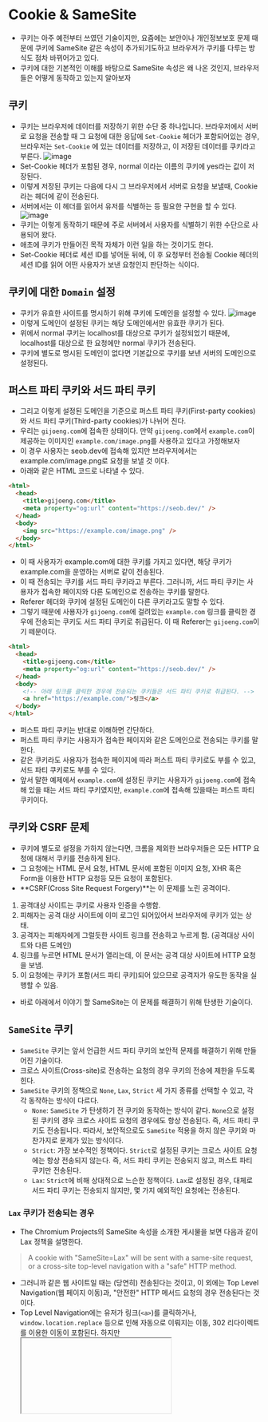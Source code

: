 # Cookie & SameSite
- 쿠키는 아주 예전부터 쓰였던 기술이지만, 요즘에는 보안이나 개인정보보호 문제 때문에 쿠키에 SameSite 같은 속성이 추가되기도하고 브라우저가 쿠키를 다루는 방식도 점차 바뀌어가고 있다.
- 쿠키에 대한 기본적인 이해를 바탕으로 SameSite 속성은 왜 나온 것인지, 브라우저들은 어떻게 동작하고 있는지 알아보자
## 쿠키
- 쿠키는 브라우저에 데이터를 저장하기 위한 수단 중 하나입니다. 브라우저에서 서버로 요청을 전송할 때 그 요청에 대한 응답에 `Set-Cookie` 헤더가 포함되어있는 경우, 브라우저는 `Set-Cookie` 에 있는 데이터를 저장하고, 이 저장된 데이터를 쿠키라고 부른다.
![image](https://github.com/user-attachments/assets/fc865cf2-6d59-4b45-9272-e17d18817d15)
- Set-Cookie 헤더가 포함된 경우, normal 이라는 이름의 쿠키에 yes라는 값이 저장된다.
- 이렇게 저장된 쿠키는 다음에 다시 그 브라우저에서 서버로 요청을 보낼때, Cookie라는 헤더에 같이 전송된다.
- 서버에서는 이 헤더를 읽어서 유저를 식별하는 등 필요한 구현을 할 수 있다.
![image](https://github.com/user-attachments/assets/5d53002b-db79-491e-af68-19702581bd48)
- 쿠키는 이렇게 동작하기 때문에 주로 서버에서 사용자를 식별하기 위한 수단으로 사용되어 왔다.
- 애초에 쿠키가 만들어진 목적 자체가 이런 일을 하는 것이기도 한다.
- Set-Cookie 헤더로 세션 ID를 넣어둔 뒤에, 이 후 요청부터 전송될 Cookie 헤더의 세션 ID를 읽어 어떤 사용자가 보낸 요청인지 판단하는 식이다.
## 쿠키에 대한 `Domain` 설정
- 쿠키가 유효한 사이트를 명시하기 위해 쿠키에 도메인을 설정할 수 있다.
![image](https://github.com/user-attachments/assets/f63cab06-2f21-4a84-bcd5-49840d58d927)
- 이렇게 도메인이 설정된 쿠키는 해당 도메인에서만 유효한 쿠키가 된다.
- 위에서 normal 쿠키는 localhost를 대상으로 쿠키가 설정되었기 때문에, localhost를 대상으로 한 요청에만 normal 쿠키가 전송된다.
- 쿠키에 별도로 명시된 도메인이 없다면 기본값으로 쿠키를 보낸 서버의 도메인으로 설정된다.
## 퍼스트 파티 쿠키와 서드 파티 쿠키
- 그리고 이렇게 설정된 도메인을 기준으로 퍼스트 파티 쿠키(First-party cookies)와 서드 파티 쿠키(Third-party cookies)가 나뉘어 진다.
- 우리는 `gijoeng.com`에 접속한 상태이다. 만약 `gijoeng.com`에서 `example.com`이 제공하는 이미지인 `example.com/image.png`를 사용하고 있다고 가정해보자
- 이 경우 사용자는 seob.dev에 접속해 있지만 브라우저에서는 example.com/image.png로 요청을 보낼 것 이다.
- 아래와 같은 HTML 코드로 나타낼 수 있다.
```html
<html>
  <head>
    <title>gijoeng.com</title>
    <meta property="og:url" content="https://seob.dev/" />
  </head>
  <body>
    <img src="https://example.com/image.png" />
  </body>
</html>
```
- 이 때 사용자가 example.com에 대한 쿠키를 가지고 있다면, 해당 쿠키가 example.com을 운영하는 서버로 같이 전송된다.
- 이 때 전송되는 쿠키를 서드 파티 쿠키라고 부른다. 그러니까, 서드 파티 쿠키는 사용자가 접속한 페이지와 다른 도메인으로 전송하는 쿠키를 말한다.
- Referer 헤더와 쿠키에 설정된 도메인이 다른 쿠키라고도 말할 수 있다.
- 그렇기 때문에 사용자가 `gijoeng.com`에 걸려있는 `example.com` 링크를 클릭한 경우에 전송되는 쿠키도 서드 파티 쿠키로 취급된다. 이 때 Referer는 `gijoeng.com`이기 떼문이다.
```html
<html>
  <head>
    <title>gijoeng.com</title>
    <meta property="og:url" content="https://seob.dev/" />
  </head>
  <body>
    <!-- 아래 링크를 클릭한 경우에 전송되는 쿠키들은 서드 파티 쿠키로 취급된다. -->
    <a href="https://example.com/">링크</a>
  </body>
</html>
```
- 퍼스트 파티 쿠키는 반대로 이해하면 간단하다.
- 퍼스트 파티 쿠키는 사용자가 접속한 페이지와 같은 도메인으로 전송되는 쿠키를 말한다.
- 같은 쿠키라도 사용자가 접속한 페이지에 따라 퍼스트 파티 쿠키로도 부를 수 있고, 서드 파티 쿠키로도 부를 수 있다.
- 앞서 말한 예제에서 `example.com`에 설정된 쿠키는 사용자가 `gijoeng.com`에 접속해 있을 때는 서드 파티 쿠키였지만, `example.com`에 접속해 있을때는 퍼스트 파티 쿠키이다.
## 쿠키와 CSRF 문제
- 쿠키에 별도로 설정을 가하지 않는다면, 크롬을 제외한 브라우저들은 모든 HTTP 요청에 대해서 쿠키를 전송하게 된다.
- 그 요청에는 HTML 문서 요청, HTML 문서에 포함된 이미지 요청, XHR 혹은 Form을 이용한 HTTP 요청등 모든 요청이 포함된다.
- **CSRF(Cross Site Request Forgery)**는 이 문제를 노린 공격이다.
1. 공격대상 사이트는 쿠키로 사용자 인증을 수행함.
2. 피해자는 공격 대상 사이트에 이미 로그인 되어있어서 브라우저에 쿠키가 있는 상태.
3. 공격자는 피해자에게 그럴듯한 사이트 링크를 전송하고 누르게 함. (공격대상 사이트와 다른 도메인)
4. 링크를 누르면 HTML 문서가 열리는데, 이 문서는 공격 대상 사이트에 HTTP 요청을 보냄.
5. 이 요청에는 쿠키가 포함(서드 파티 쿠키)되어 있으므로 공격자가 유도한 동작을 실행할 수 있음.
- 바로 아래에서 이야기 할 SameSite는 이 문제를 해결하기 위해 탄생한 기술이다.
## `SameSite` 쿠키
- `SameSite` 쿠키는 앞서 언급한 서드 파티 쿠키의 보안적 문제를 해결하기 위해 만들어진 기술이다.
- 크로스 사이트(Cross-site)로 전송하는 요청의 경우 쿠키의 전송에 제한을 두도록 힌다.
- `SameSite` 쿠키의 정책으로 `None`, `Lax`, `Strict` 세 가지 종류를 선택할 수 있고, 각각 동작하는 방식이 다르다.
  - `None`: `SameSite` 가 탄생하기 전 쿠키와 동작하는 방식이 같다. `None`으로 설정된 쿠키의 경우 크로스 사이트 요청의 경우에도 항상 전송된다. 즉, 서드 파티 쿠키도 전송됩니다. 따라서, 보안적으로도 `SameSite` 적용을 하지 않은 쿠키와 마찬가지로 문제가 있는 방식이다.
  - `Strict`: 가장 보수적인 정책이다. `Strict`로 설정된 쿠키는 크로스 사이트 요청에는 항상 전송되지 않는다. 즉, 서드 파티 쿠키는 전송되지 않고, 퍼스트 파티 쿠키만 전송된다.
  - `Lax`: `Strict`에 비해 상대적으로 느슨한 정책이다. `Lax`로 설정된 경우, 대체로 서드 파티 쿠키는 전송되지 않지만, 몇 가지 예외적인 요청에는 전송된다.
### `Lax` 쿠키가 전송되는 경우
- The Chromium Projects의 SameSite 속성을 소개한 게시물을 보면 다음과 같이 Lax 정책을 설명한다.
> A cookie with "SameSite=Lax" will be sent with a same-site request, or a cross-site top-level navigation with a "safe" HTTP method.
- 그러니까 같은 웹 사이트일 때는 (당연히) 전송된다는 것이고, 이 외에는 Top Level Navigation(웹 페이지 이동)과, "안전한" HTTP 메서드 요청의 경우 전송된다는 것이다.
- Top Level Navigation에는 유저가 링크(`<a>`)를 클릭하거나, `window.location.replace` 등으로 인해 자동으로 이뤄지는 이동, 302 리다이렉트를 이용한 이동이 포함된다. 하지만 <iframe>이나 <img>를 문서에 삽입함으로서 발생하는 HTTP 요청은 "Navigation"이라고 할 수 없으니 `Lax` 쿠키가 전송되지 않고, `<iframe>` 안에서 페이지를 이동하는 경우는 "Top Level"이라고 할 수 없으므로 `Lax` 쿠키는 전송되지 않는다.
- 또한 "안전하지 않은" `POST`나 `DELETE` 같은 요청의 경우, `Lax` 쿠키는 전송되지 않는다. 하지만 `GET`처럼 서버의 서버의 상태를 바꾸지 않을 거라고 기대되는 요청에는 `Lax` 쿠키가 전송된다.
- 이 모든 내용은 서드 파티 쿠키에 한하는 것이고, 퍼스트 파티 쿠키는 `Lax`나 `Strict`여도 전송된다.
## 브라우저의 `SameSite` 구현
- 아마 적극적으로 SameSite 속성을 사용하고 있는 개발자는 많지 않을 거다.
- 우리가 SameSite에 주의를 기울여야 하는 이유는 브라우저들의 동작/정책 등이 변경되고 있기 때문이다.
### `Lax` by default
- 크롬은 SameSite를 가장 적극적으로 적용하고 있는 브라우저이다.
- 원래 SameSite를 명시하지 않은 쿠키는 SameSite가 None으로 동작했지만, 2020년 2월 4일 크롬 80 버전이 배포되면서 SameSite의 기본값이 Lax로 변경되었고, 이 변경사항은 운영되고 있는 웹 서비스들에게 많은 영향을 미쳤다.
- 특히 온라인 결제나 OAuth처럼 구현에 크로스 사이트 간의 페이지 전환이 필요한 경우 이러한 변경사항 때문에 원래 제공하던 기능이 제대로 동작하지 않은 경우도 있었다. 물론 시간이 꽤 지났기 때문에 현재 운영되는 서비스들은 대부분 대응되어 있을 거다.
- 나도 오늘 이런 히스토리를 몰라서 하루종일 삽질했다. (헤맨만큼 내땅이다. 이럴때 쓰는말 맞나???)
## `Secure` 필수 정책
- `SameSite` 속성으로 `None`을 사용하려면 반드시 해당 쿠키는 Secure 쿠키여야한다.
- `Secure` 쿠키는 HTTPS가 적용된(구간 암호화된) 요청에만 전송되는 쿠키이다.
- 크롬에서는 `SameSite=None`으로 `Set-Cookie`를 사용하면 다음과 같이 쿠키 자체가 제대로 설정되지 않는다.
